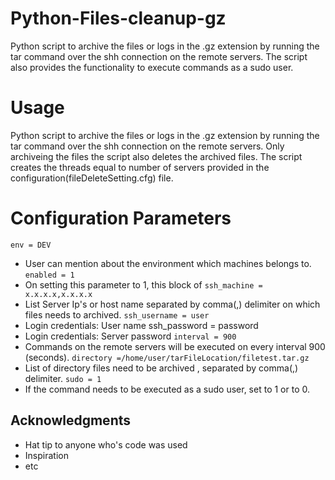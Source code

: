 # Python-Files-cleanup-gz
Python script to archive the files or logs in the .gz extension by running the tar command over the shh connection on the remote servers. The script also provides the functionality to execute commands as a sudo user.

# Usage
Python script to archive the files or logs in the .gz extension by running the tar command over the shh connection on the remote servers. Only archiveing the files the script also deletes the archived files. The script creates the threads equal to number of servers provided in the configuration(fileDeleteSetting.cfg) file.

# Configuration Parameters 
`env = DEV`
- User can mention about the environment which machines belongs to.
`enabled = 1`
- On setting this parameter to 1, this block of
`ssh_machine = x.x.x.x,x.x.x.x`
- List Server Ip's or host name separated by comma(,) delimiter on which files needs to archived.
`ssh_username = user`
- Login credentials: User name
ssh_password = password
- Login credentials: Server password
`interval = 900`
- Commands on the remote servers will be executed on every interval 900 (seconds).
`directory =/home/user/tarFileLocation/filetest.tar.gz`
- List of directory files need to be archived , separated by comma(,) delimiter.
`sudo = 1`
- If the command needs to be executed as a sudo user, set to 1 or to 0.

## Acknowledgments

* Hat tip to anyone who's code was used
* Inspiration
* etc

